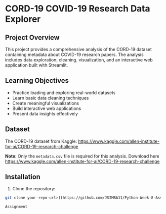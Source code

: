 # CORD-19 COVID-19 Research Data Explorer

## Project Overview
This project provides a comprehensive analysis of the CORD-19 dataset containing metadata about COVID-19 research papers. The analysis includes data exploration, cleaning, visualization, and an interactive web application built with Streamlit.

## Learning Objectives
- Practice loading and exploring real-world datasets
- Learn basic data cleaning techniques
- Create meaningful visualizations
- Build interactive web applications
- Present data insights effectively

## Dataset
The CORD-19 dataset from Kaggle: https://www.kaggle.com/allen-institute-for-ai/CORD-19-research-challenge

**Note**: Only the `metadata.csv` file is required for this analysis. Download here https://www.kaggle.com/allen-institute-for-ai/CORD-19-research-challenge

## Installation

1. Clone the repository:
```bash
git clone your-repo-url>](https://github.com/JSIMBA11/Python-Week-8-Assignment.git

Assignment

